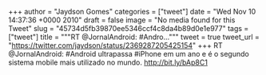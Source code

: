 
+++
author = "Jaydson Gomes"
categories = ["tweet"]
date = "Wed Nov 10 14:37:36 +0000 2010"
draft = false
image = "No media found for this Tweet"
slug = "45734d5fb39870ee5346ccf4c8da4b89d0e1e977"
tags = ["tweet"]
title = """RT @JornalAndroid: #Andro..."""
tweet = true
tweet_url = "https://twitter.com/jaydson/status/2369287205425154"
+++
RT @JornalAndroid: #Android ultrapassa #iPhone em um ano e é o segundo sistema mobile mais utilizado no mundo. http://bit.ly/bAp8C1
